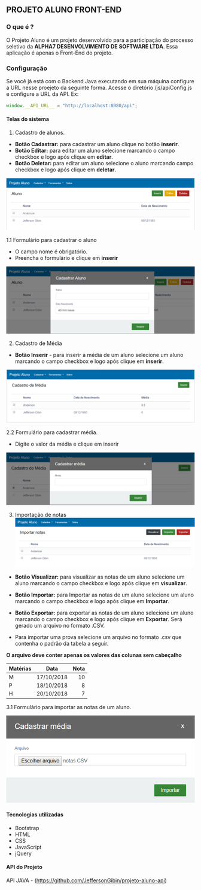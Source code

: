## PROJETO ALUNO FRONT-END


### O que é ?

O Projeto Aluno é um projeto desenvolvido para a participação do processo seletivo da **ALPHA7 DESENVOLVIMENTO DE SOFTWARE LTDA**.
Essa aplicação é apenas o Front-End do projeto.


### Configuração
Se você já está com o Backend Java executando em sua máquina configure a URL nesse proejeto da seguinte forma.
Acesse o diretório /js/apiConfig.js e configure a URL da API. 
Ex: 

```javascript
window.__API_URL__ = "http://localhost:8080/api";
```

#### Telas do sistema


1. Cadastro de alunos.
* **Botão Cadastrar:** para cadastrar um aluno clique no botão **inserir**.
* **Botão Editar:** para editar um aluno selecione marcando o campo checkbox e logo após clique em **editar**.
* **Botão Deletar:** para editar um aluno selecione o aluno marcando campo checkbox e logo após clique em **deletar**.

![github-small](telas/cadastro-aluno.png)

1.1 Formulário para cadastrar o aluno
* O campo nome é obrigatório.
* Preencha o formulário e clique em **inserir**

![github-small](telas/form-cadastroaluno.png)


2. Cadastro de Média
* **Botão Inserir** - para inserir a média de um aluno selecione um aluno marcando o campo checkbox e logo após clique em **inserir**.

![](telas/cadastro-media.png)

2.2 Formulário para cadastrar média. 
* Digite o valor da média e clique em inserir

![github-small](telas/form-cadastromedia.png)

3. Importação de notas
![](telas/importacao-notas.png)

* **Botão Visualizar:** para visualizar as notas de um aluno selecione um aluno marcando o campo checkbox e logo após clique em **visualizar**.
* **Botão Importar:** para Importar as notas de um aluno selecione um aluno marcando o campo checkbox e logo após clique em **Importar**.
* **Botão Exportar:** para exportar as notas de um aluno selecione um aluno marcando o campo checkbox e logo após clique em **Exportar**. Será gerado um arquivo no formato .CSV.

* Para importar uma prova selecione um arquivo no formato .csv que contenha o padrão da tabela a seguir.

**O arquivo deve conter apenas os valores das colunas sem cabeçalho**

| Matérias        | Data        | Nota  |
| -------------  |:-------------:| -----:|
| M | 17/10/2018 | 10 |
| P | 18/10/2018 |  8 |
| H | 20/10/2018 |  7 |

3.1 Formulário para importar as notas de um aluno.

![](telas/importarprova.png)

#### Tecnologias utilizadas
* Bootstrap
* HTML
* CSS
* JavaScript
* jQuery




#### API do Projeto

API JAVA - (https://github.com/JeffersonGibin/projeto-aluno-api)
